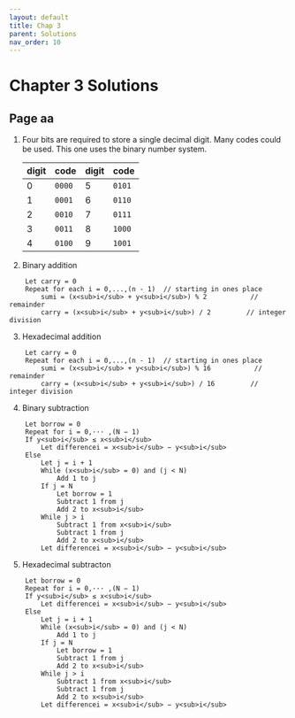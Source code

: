 ```yaml
---
layout: default
title: Chap 3
parent: Solutions
nav_order: 10
---
```


# Chapter 3 Solutions

## Page aa
1. Four bits are required to store a single decimal digit.
   Many codes could be used. This one uses the binary number system.


    |digit| code |digit| code |
    |-----|------|-----|------|
    |  0  |`0000`|  5  |`0101`|
    |  1  |`0001`|  6  |`0110`|
    |  2  |`0010`|  7  |`0111`|
    |  3  |`0011`|  8  |`1000`|
    |  4  |`0100`|  9  |`1001`|

2. Binary addition
```
    Let carry = 0
    Repeat for each i = 0,...,(n - 1)  // starting in ones place
        sumi = (x<sub>i</sub> + y<sub>i</sub>) % 2           // remainder
        carry = (x<sub>i</sub> + y<sub>i</sub>) / 2         // integer division
```
3. Hexadecimal addition
```
    Let carry = 0
    Repeat for each i = 0,...,(n - 1)  // starting in ones place
        sumi = (x<sub>i</sub> + y<sub>i</sub>) % 16           // remainder
        carry = (x<sub>i</sub> + y<sub>i</sub>) / 16         // integer division
```
4. Binary subtraction
```
    Let borrow = 0
    Repeat for i = 0,··· ,(N − 1)
    If y<sub>i</sub> ≤ x<sub>i</sub> 
        Let differencei = x<sub>i</sub> − y<sub>i</sub>
    Else
        Let j = i + 1
        While (x<sub>i</sub> = 0) and (j < N)
            Add 1 to j
        If j = N
            Let borrow = 1
            Subtract 1 from j
            Add 2 to x<sub>i</sub>
        While j > i
            Subtract 1 from x<sub>i</sub>
            Subtract 1 from j
            Add 2 to x<sub>i</sub>
        Let differencei = x<sub>i</sub> − y<sub>i</sub>
```
5. Hexadecimal subtracton
```
    Let borrow = 0
    Repeat for i = 0,··· ,(N − 1)
    If y<sub>i</sub> ≤ x<sub>i</sub> 
        Let differencei = x<sub>i</sub> − y<sub>i</sub>
    Else
        Let j = i + 1
        While (x<sub>i</sub> = 0) and (j < N)
            Add 1 to j
        If j = N
            Let borrow = 1
            Subtract 1 from j
            Add 2 to x<sub>i</sub>
        While j > i
            Subtract 1 from x<sub>i</sub>
            Subtract 1 from j
            Add 2 to x<sub>i</sub>
        Let differencei = x<sub>i</sub> − y<sub>i</sub>
```
